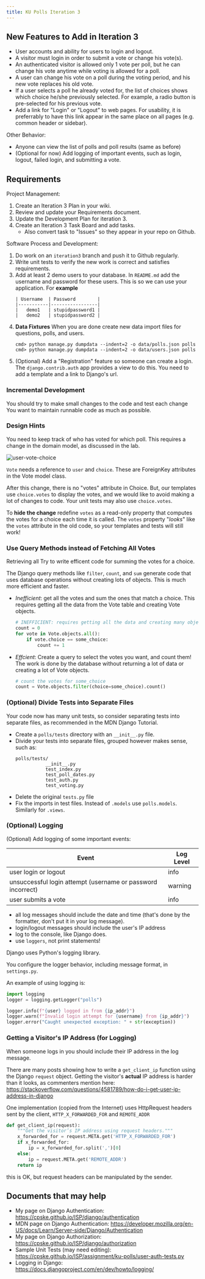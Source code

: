 ```yaml
---
title: KU Polls Iteration 3
---
```


## New Features to Add in Iteration 3

- User accounts and ability for users to login and logout.
- A visitor must login in order to submit a vote or change his vote(s).
- An authenticated visitor is allowed only 1 vote per poll, but he can change his vote anytime while voting is allowed for a poll.
- A user can change his vote on a poll during the voting period, and his new vote replaces his old vote. 
- If a user selects a poll he already voted for, the list of choices shows which choice he/she previously selected. For example, a radio button is pre-selected for his previous vote.
- Add a link for "Login" or "Logout" to web pages.  For usability, it is preferrably to have this link appear in the same place on all pages (e.g. common header or sidebar).

Other Behavior:

- Anyone can view the list of polls and poll results (same as before)
- (Optional for now) Add logging of important events, such as login, logout, failed login, and submitting a vote.

## Requirements

Project Management:

1. Create an Iteration 3 Plan in your wiki.
2. Review and update your Requirements document. 
3. Update the Development Plan for iteration 3.
4. Create an Iteration 3 Task Board and add tasks.
   - Also convert task to "Issues" so they appear in your repo on Github.

Software Process and Development:

1. Do work on an `iteration3` branch and push it to Github regularly.
2. Write unit tests to verify the new work is correct and satisfies requirements.
3. Add at least 2 demo users to your database.  In `README.md` add the username and password for these users.  This is so we can use your application.  For **example**
   ```
   | Username  | Password        |
   |-----------|-----------------|
   |   demo1   | stupidpassword1 |
   |   demo2   | stupidpassword2 |
   ```
4. **Data Fixtures** When you are done create new data import files for questions, polls, and users.
   ```
   cmd> python manage.py dumpdata --indent=2 -o data/polls.json polls 
   cmd> python manage.py dumpdata --indent=2 -o data/users.json polls 

6. (Optional) Add a "Registration" feature so someone can create a login.  The `django.contrib.auth` app provides a view to do this. You need to add a template and a link to Django's url.

### Incremental Development

You should try to make small changes to the code and test each change
You want to maintain runnable code as much as possible.  
### Design Hints

You need to keep track of who has voted for which poll.
This requires a change in the domain model, as discussed in the lab.

![user-vote-choice](user-vote-choice.png)

`Vote` needs a reference to `user` and `choice`. These are ForeignKey attributes in the Vote model class.

After this change, there is no "votes" attribute in Choice.
But, our templates use `choice.votes` to display the votes, 
and we would like to avoid making a lot of changes to code.
Your unit tests may also use `choice.votes`.

To **hide the change** redefine `votes` as a read-only property
that computes the votes for a choice each time it is called.
The `votes` property "*looks*" like the `votes` attribute in the old
code, so your templates and tests will still work!


### Use Query Methods instead of Fetching All Votes

Retrieving all 
Try to write efficent code for summing the votes for a choice.

The Django query methods like `filter`, `count`, and `sum` generate code that uses database operations without creating lots of objects.  This is much more efficient and faster.

- *Inefficient*: get all the votes and sum the ones that match a choice. This requires getting all the data from the Vote table and creating Vote objects.
   ```python
   # INEFFICIENT: requires getting all the data and creating many objects
   count = 0
   for vote in Vote.objects.all():
       if vote.choice == some_choice:
           count += 1
   ```

- *Effcient*: Create a query to select the votes you want, and count them!  The work is done by the database without returning a lot of data or creating a lot of Vote objects. 
   ```python
   # count the votes for some_choice
   count = Vote.objects.filter(choice=some_choice).count()
   ```

### (Optional) Divide Tests into Separate Files

Your code now has many unit tests, so consider separating tests
into separate files, as recommended in the MDN Django Tutorial.

- Create a `polls/tests` directory with an `__init__.py` file.
- Divide your tests into separate files, grouped however makes sense, such as:
  ```
  polls/tests/
             __init__.py
             test_index.py
             test_poll_dates.py
             test_auth.py
             test_voting.py
   ```
- Delete the original `tests.py` file
- Fix the imports in test files. Instead of `.models` use `polls.models`. Similarly for `.views`.


### (Optional) Logging

(Optional) Add logging of some important events:

| Event                      | Log Level |
|----------------------------|-----------|
| user login or logout       | info      |
| unsuccessful login attempt (username or password incorrect) | warning |
| user submits a vote        | info      |

- all log messages should include the date and time (that's done by the formatter, don't put it in your log message).
- login/logout messages should include the user's IP address
- log to the console, like Django does.
- use `loggers`, not print statements!

Django uses Python's logging library. 

You configure the logger behavior, including message format, in `settings.py`.

An example of using logging is:

```python
import logging
logger = logging.getLogger("polls") 

logger.info(f"{user} logged in from {ip_addr}")
logger.warn(f"Invalid login attempt for {username} from {ip_addr}")
logger.error("Caught unexpected exception: " + str(exception))
```

### Getting a Visitor's IP Address (for Logging)

When someone logs in you should include their IP address in the log message.

There are many posts showing how to write a `get_client_ip` 
function using the Django `request` object.
Getting the visitor's **actual** IP address is harder than it looks,
as commenters mention here:
<https://stackoverflow.com/questions/4581789/how-do-i-get-user-ip-address-in-django>

One implementation (copied from the Internet)
uses HttpRequest headers sent by the client, 
`HTTP_X_FORWARDED_FOR` and `REMOTE_ADDR`

```python
def get_client_ip(request):
    """Get the visitor’s IP address using request headers."""
    x_forwarded_for = request.META.get('HTTP_X_FORWARDED_FOR')
    if x_forwarded_for:
        ip = x_forwarded_for.split(',')[0]
    else:
        ip = request.META.get('REMOTE_ADDR')
    return ip
```
this is OK, but request headers can be manipulated by the sender.

## Documents that may help

- My page on Django Authentication: <https://cpske.github.io/ISP/django/authentication>
- MDN page on Django Authentication: <https://developer.mozilla.org/en-US/docs/Learn/Server-side/Django/Authentication>
- My page on Django Authorization: <https://cpske.github.io/ISP/django/authorization>
- Sample Unit Tests (may need editing): <https://cpske.github.io/ISP/assignment/ku-polls/user-auth-tests.py>
- Logging in Django: <https://docs.djangoproject.com/en/dev/howto/logging/>
